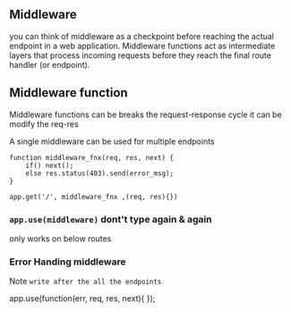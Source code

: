 ## Middleware 
 you can think of middleware as a checkpoint before reaching the actual endpoint in a web application. Middleware functions act as intermediate layers that process incoming requests before they reach the final route handler (or endpoint).

## Middleware function
Middleware functions can be breaks the request-response cycle 
it can be modify the req-res 

A single middleware can be used for multiple endpoints


```
function middleware_fnx(req, res, next) {
    if() next();
    else res.status(403).send(error_msg); 
}

app.get('/', middleware_fnx ,(req, res){})

```

### ``` app.use(middleware) ``` dont't type again & again 

only works on below routes


### Error Handing middleware 

Note ```write after the all the endpoints```

app.use(function(err, req, res, next){ });



